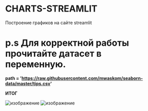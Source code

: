 # CHARTS-STREAMLIT
Построение графиков на сайте streamlit

# p.s Для корректной работы прочитайте датасет в переменную.
**path = 'https://raw.githubusercontent.com/mwaskom/seaborn-data/master/tips.csv'**


**ИТОГ**


![изображение](https://user-images.githubusercontent.com/105364058/175072703-d9b61b8f-b92e-4684-8bb8-6a6679153b2f.png)
![изображение](https://user-images.githubusercontent.com/105364058/175072737-fffdcf0a-9bd1-4797-acaa-9e11b42e8346.png)

